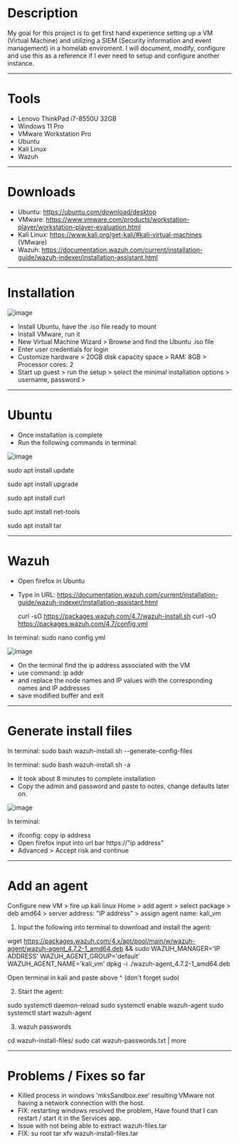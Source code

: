 # Description
My goal for this project is to get first hand experience setting up a VM (Virtual Machine) and utilizing a SIEM (Security information and event management) in a homelab enviroment. I will document, modify, configure and use this as a reference if I ever need to setup and configure another instance.
_____________________________________________________________________________________________________________________________________________________________________________________________________________________
# Tools 
- Lenovo ThinkPad i7-8550U 32GB
- Windows 11 Pro
- VMware Workstation Pro
- Ubuntu 
- Kali Linux
- Wazuh
_____________________________________________________________________________________________________________________________________________________________________________________________________________________
#  Downloads
-  Ubuntu:  https://ubuntu.com/download/desktop
-  VMware:  https://www.vmware.com/products/workstation-player/workstation-player-evaluation.html
-  Kali Linux:  https://www.kali.org/get-kali/#kali-virtual-machines (VMware)
-  Wazuh:  https://documentation.wazuh.com/current/installation-guide/wazuh-indexer/installation-assistant.html
_____________________________________________________________________________________________________________________________________________________________________________________________________________________
# Installation 
![image](https://github.com/cjspj/VM_SIEM_Homelab/assets/90308312/d4664cd0-0072-490a-8bd3-c74981ffd298)
-  Install Ubuntu, have the .iso file ready to mount 
-  Install VMware, run it
-  New Virtual Machine Wizard > Browse and find the Ubuntu .iso file
-  Enter user credentials for login
-  Customize hardware > 20GB disk capacity space > RAM: 8GB > Processor cores: 2
-  Start up guest > run the setup > select the minimal installation options > username, password >
_____________________________________________________________________________________________________________________________________________________________________________________________________________________
#  Ubuntu
-  Once installation is complete
-  Run the following commands in terminal:

  ![image](https://github.com/cjspj/VM_SIEM_Lab/assets/90308312/446c3c42-8c09-436c-a618-eead7abe7603)

  sudo apt install update
  
  sudo apt install upgrade
  
  sudo apt install curl
  
  sudo apt install net-tools
  
  sudo apt install tar
_____________________________________________________________________________________________________________________________________________________________________________________________________________________
#  Wazuh
-  Open firefox in Ubuntu
-  Type in URL: https://documentation.wazuh.com/current/installation-guide/wazuh-indexer/installation-assistant.html

   curl -sO https://packages.wazuh.com/4.7/wazuh-install.sh
   curl -sO https://packages.wazuh.com/4.7/config.yml

In terminal:
  sudo nano config.yml
  
![image](https://github.com/cjspj/VM_SIEM_Lab/assets/90308312/edd78d2b-0356-426f-ba3d-4d6d4a5d8703)


-  On the terminal find the ip address associated with the VM
-  use command: ip addr 
-  and replace the node names and IP values with the corresponding names and IP addresses
-  save modified buffer and exit 
________________________________________________________________________________________________________________________________________________________________________________________________________________
#  Generate install files

In terminal: 
sudo bash wazuh-install.sh --generate-config-files
  
In terminal:
sudo bash wazuh-install.sh -a

-  It took about 8 minutes to complete installation
-  Copy the admin and password and paste to notes, change defaults later on.

  ![image](https://github.com/cjspj/VM_SIEM_Lab/assets/90308312/7eb2ea22-55e5-4112-84b9-38db4fc023c9)

In terminal:
-  ifconfig: copy ip address
-  Open firefox input into url bar https://"ip address"
-  Advanced > Accept risk and continue 

_____________________________________________________________________________________________________________________________________________________________________________________________________________________
# Add an agent

Configure new VM > fire up kali linux
Home > add agent > select package > deb amd64 > server address: "IP address" > assign agent name: kali_vm

1.  Input the following into terminal to download and install the agent:

wget https://packages.wazuh.com/4.x/apt/pool/main/w/wazuh-agent/wazuh-agent_4.7.2-1_amd64.deb && sudo WAZUH_MANAGER='IP ADDRESS' 
WAZUH_AGENT_GROUP='default' WAZUH_AGENT_NAME='kali_vm' dpkg -i ./wazuh-agent_4.7.2-1_amd64.deb

Open terminal in kali and paste above ^ (don't forget sudo)

2.  Start the agent:

sudo systemctl daemon-reload
sudo systemctl enable wazuh-agent
sudo systemctl start wazuh-agent

3. wazuh passwords
   
cd wazuh-install-files/
sudo cat wazuh-passwords.txt | more

_____________________________________________________________________________________________________________________________________________________________________________________________________________________
# Problems / Fixes so far

- Killed process in windows 'mksSandbox.exe' resulting VMware not having a network connection with the host.
- FIX: restarting windows resolved the problem, Have found that I can restart / start it in the Services app.
- Issue with not being able to extract wazuh-files.tar
- FIX:  su root tar xfv wazuh-install-files.tar




